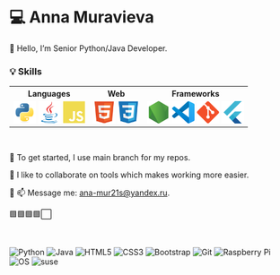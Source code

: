 # 💻 Anna Muravieva

🚀 Hello, I’m Senior Python/Java Developer.

### 💡 Skills
<table align="">
  <tr>
    <th>Languages</th>
    <th>Web</th>
    <th>Frameworks</th>
  </tr>
  <tr>
    <td>
      <img src="https://raw.githubusercontent.com/devicons/devicon/master/icons/python/python-original.svg" alt="Python" height="40">
      <img src="https://raw.githubusercontent.com/devicons/devicon/master/icons/java/java-original.svg" alt="Java" height="40">
      <img src="https://raw.githubusercontent.com/devicons/devicon/master/icons/javascript/javascript-plain.svg" alt="JavaScript" height="40">
    </td>
    <td>
      <img src="https://raw.githubusercontent.com/devicons/devicon/master/icons/html5/html5-original.svg" alt="HTML5" height="40">
      <img src="https://raw.githubusercontent.com/devicons/devicon/master/icons/css3/css3-original.svg" alt="CSS3" height="40">
    </td>
    <td>
      <img src="https://raw.githubusercontent.com/devicons/devicon/master/icons/nodejs/nodejs-original.svg" alt="NodeJS" height="40">
      <img src="https://raw.githubusercontent.com/devicons/devicon/master/icons/vscode/vscode-original.svg" alt="VSCode" height="40">
      <img src="https://raw.githubusercontent.com/devicons/devicon/master/icons/git/git-original.svg" alt="Git" height="40">
      <img src="https://raw.githubusercontent.com/devicons/devicon/master/icons/flutter/flutter-original.svg" alt="Flutter" height="40">
    </td>
  </tr>
</table>
</br>

🌱 To get started, I use main branch for my repos.

🎿 I like to collaborate on tools which makes working more easier. 

💬 📫  Message me: ana-mur21s@yandex.ru.

  🟩🟩🟩🟩⬜️

  </br>
  
  ![Python](https://img.shields.io/badge/-Python-black?style=flat-square&logo=Python)
  ![Java](https://img.shields.io/badge/-Java-007396?style=flat-square&logo=java)
  ![HTML5](https://img.shields.io/badge/-HTML5-E34F26?style=flat-square&logo=html5&logoColor=white)
  ![CSS3](https://img.shields.io/badge/-CSS3-1572B6?style=flat-square&logo=css3)
  ![Bootstrap](https://img.shields.io/badge/-Bootstrap-563D7C?style=flat-square&logo=bootstrap)
  ![Git](https://img.shields.io/badge/-Git-black?style=flat-square&logo=git)
  ![Raspberry Pi](https://img.shields.io/badge/-Raspberry%20Pi-C51A4A?style=flat-square&logo=Raspberry-Pi)
  ![OS](https://img.shields.io/badge/OS-Linux-informational?style=flat-square&logo=linux&logoColor=white)
  ![suse](https://img.shields.io/badge/suse%20%5B%2064bit%20%5D-%20-35bf5c?style=flat-square&logo=opensuse)

</div>

